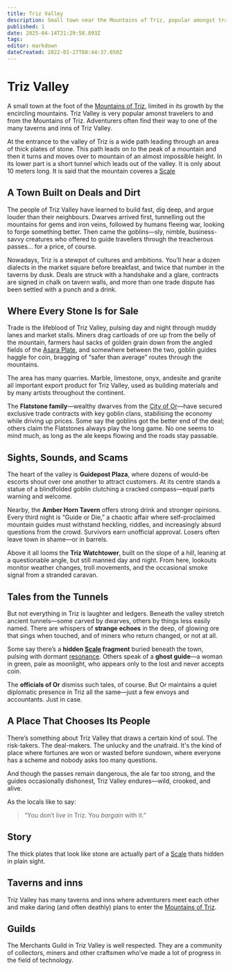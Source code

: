 ```yaml
---
title: Triz Valley
description: Small town near the Mountains of Triz, popular amongst travelers.
published: 1
date: 2025-04-14T21:29:58.893Z
tags: 
editor: markdown
dateCreated: 2022-01-27T08:44:37.050Z
---
```


# Triz Valley

A small town at the foot of the [Mountains of Triz](/location/landmark/mountains-of-triz.md), limited in its growth by the encircling mountains. Triz Valley is very popular amonst travelers to and from the Mountains of Triz. Adventurers often find their way to one of the many taverns and inns of Triz Valley.

At the entrance to the valley of Triz is a wide path leading through an area of thick plates of stone. This path leads on to the peak of a mountain and then it turns and moves over to mountain of an almost impossible height. In its lower part is a short tunnel which leads out of the valley. It is only about 10 meters long. It is said that the mountain coveres a [Scale](/location/scale.md)

## A Town Built on Deals and Dirt

The people of Triz Valley have learned to build fast, dig deep, and argue louder than their neighbours. Dwarves arrived first, tunnelling out the mountains for gems and iron veins, followed by humans fleeing war, looking to forge something better. Then came the goblins—sly, nimble, business-savvy creatures who offered to guide travellers through the treacherous passes… for a price, of course.

Nowadays, Triz is a stewpot of cultures and ambitions. You’ll hear a dozen dialects in the market square before breakfast, and twice that number in the taverns by dusk. Deals are struck with a handshake and a glare, contracts are signed in chalk on tavern walls, and more than one trade dispute has been settled with a punch and a drink.

## Where Every Stone Is for Sale

Trade is the lifeblood of Triz Valley, pulsing day and night through muddy lanes and market stalls. Miners drag cartloads of ore up from the belly of the mountain, farmers haul sacks of golden grain down from the angled fields of the [Asara Plate](/location/scale/asara-plate.md), and somewhere between the two, goblin guides haggle for coin, bragging of “safer than average” routes through the mountains.

The area has many quarries. Marble, limestone, onyx, andesite and granite all important export product for Triz Valley, used as building materials and by many artists throughout the continent.

The **Flatstone family**—wealthy dwarves from the [City of Or](/location/settlement/city/city-of-or.md)—have secured exclusive trade contracts with key goblin clans, stabilising the economy while driving up prices. Some say the goblins got the better end of the deal; others claim the Flatstones always play the long game. No one seems to mind much, as long as the ale keeps flowing and the roads stay passable.

## Sights, Sounds, and Scams

The heart of the valley is **Guidepost Plaza**, where dozens of would-be escorts shout over one another to attract customers. At its centre stands a statue of a blindfolded goblin clutching a cracked compass—equal parts warning and welcome.

Nearby, the **Amber Horn Tavern** offers strong drink and stronger opinions. Every third night is “Guide or Die,” a chaotic affair where self-proclaimed mountain guides must withstand heckling, riddles, and increasingly absurd questions from the crowd. Survivors earn unofficial approval. Losers often leave town in shame—or in barrels.

Above it all looms the **Triz Watchtower**, built on the slope of a hill, leaning at a questionable angle, but still manned day and night. From here, lookouts monitor weather changes, troll movements, and the occasional smoke signal from a stranded caravan.

## Tales from the Tunnels

But not everything in Triz is laughter and ledgers. Beneath the valley stretch ancient tunnels—some carved by dwarves, others by things less easily named. There are whispers of **strange echoes** in the deep, of glowing ore that sings when touched, and of miners who return changed, or not at all.

Some say there’s a **hidden [Scale](/location/scale.md) fragment** buried beneath the town, pulsing with dormant [resonance](/structure/mechanic/resonance.md). Others speak of a **ghost guide**—a woman in green, pale as moonlight, who appears only to the lost and never accepts coin.

The **officials of Or** dismiss such tales, of course. But Or maintains a quiet diplomatic presence in Triz all the same—just a few envoys and accountants. Just in case.

## A Place That Chooses Its People

There’s something about Triz Valley that draws a certain kind of soul. The risk-takers. The deal-makers. The unlucky and the unafraid. It's the kind of place where fortunes are won or wasted before sundown, where everyone has a scheme and nobody asks too many questions.

And though the passes remain dangerous, the ale far too strong, and the guides occasionally dishonest, Triz Valley endures—wild, crooked, and alive.

As the locals like to say:
> “You don’t *live* in Triz. You *bargain* with it.”

## Story
The thick plates that look like stone are actually part of a [Scale](/location/scale.md) thats hidden in plain sight.

## Taverns and inns
Triz Valley has many taverns and inns where adventurers meet each other and make daring (and often deathly) plans to enter the [Mountains of Triz](/location/landmark/mountains-of-triz.md).

## Guilds
The Merchants Guild in Triz Valley is well respected. They are a community of collectors, miners and other craftsmen who’ve made a lot of progress in the field of technology.
